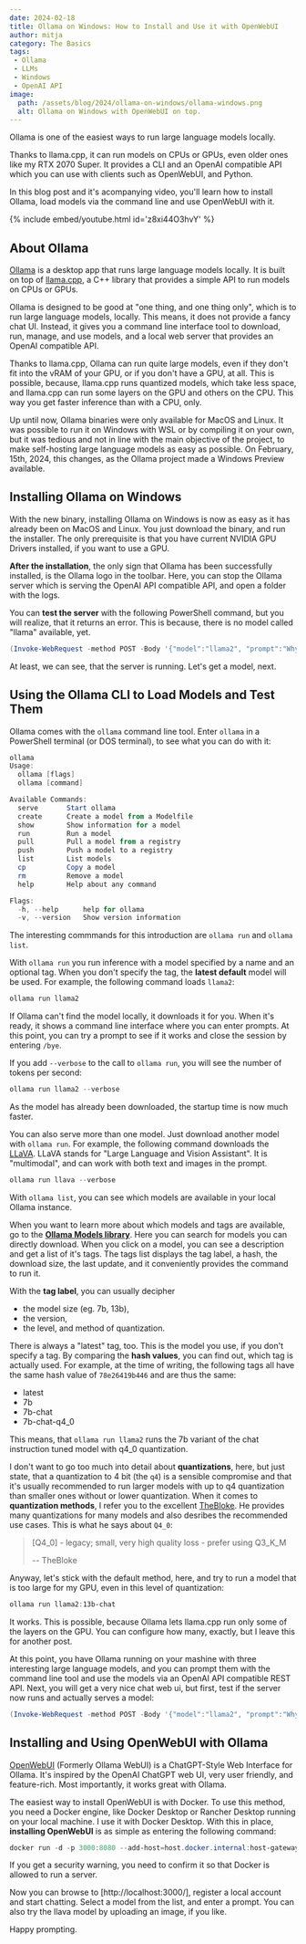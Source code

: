 ```yaml
---
date: 2024-02-18
title: Ollama on Windows: How to Install and Use it with OpenWebUI
author: mitja
category: The Basics
tags:
 - Ollama
 - LLMs
 - Windows
 - OpenAI API
image:
  path: /assets/blog/2024/ollama-on-windows/ollama-windows.png
  alt: Ollama on Windows with OpenWebUI on top.
---
```

Ollama is one of the easiest ways to run large language models locally.

Thanks to llama.cpp, it can run models on CPUs or GPUs, even older ones like my RTX 2070 Super. It provides a CLI and an OpenAI compatible API which you can use with clients such as OpenWebUI, and Python.

In this blog post and it's acompanying video, you'll learn how to install Ollama, load models via the command line and use OpenWebUI with it.

{% include embed/youtube.html id='z8xi44O3hvY' %}

## About Ollama

[Ollama](https://ollama.com) is a desktop app that runs large language models locally. It is built on top of [llama.cpp](https://github.com/ggerganov/llama.cpp), a C++ library that provides a simple API to run models on CPUs or GPUs.

Ollama is designed to be good at "one thing, and one thing only", which is to run large language models, locally. This means, it does not provide a fancy chat UI. Instead, it gives you a command line interface tool to download, run, manage, and use models, and a local web server that provides an OpenAI compatible API.

Thanks to llama.cpp, Ollama can run quite large models, even if they don't fit into the vRAM of your GPU, or if you don't have a GPU, at all. This is possible, because, llama.cpp runs quantized models, which take less space, and llama.cpp can run some layers on the GPU and others on the CPU. This way you get faster inference than with a CPU, only.

Up until now, Ollama binaries were only available for MacOS and Linux. It was possible to run it on Windows with WSL or by compiling it on your own, but it was tedious and not in line with the main objective of the project, to make self-hosting large language models as easy as possible. On February, 15th, 2024, this changes, as the Ollama project made a Windows Preview available.

## Installing Ollama on Windows

With the new binary, installing Ollama on Windows is now as easy as it has already been on MacOS and Linux. You just download the binary, and run the installer. The only prerequisite is that you have current NVIDIA GPU Drivers installed, if you want to use a GPU.

**After the installation**, the only sign that Ollama has been successfully installed, is the Ollama logo in the toolbar. Here, you can stop the Ollama server which is serving the OpenAI API compatible API, and open a folder with the logs. 

You can **test the server** with the following PowerShell command, but you will realize, that it returns an error. This is because, there is no model called "llama" available, yet.

```PowerShell
(Invoke-WebRequest -method POST -Body '{"model":"llama2", "prompt":"Why is the sky blue?", "stream": false}' -uri http://localhost:11434/api/generate ).Content | ConvertFrom-json
```

At least, we can see, that the server is running. Let's get a model, next.

## Using the Ollama CLI to Load Models and Test Them

Ollama comes with the `ollama` command line tool. Enter `ollama` in a PowerShell terminal (or DOS terminal), to see what you can do with it:

```Powershell
ollama
Usage:
  ollama [flags]
  ollama [command]

Available Commands:
  serve       Start ollama
  create      Create a model from a Modelfile
  show        Show information for a model
  run         Run a model
  pull        Pull a model from a registry
  push        Push a model to a registry
  list        List models
  cp          Copy a model
  rm          Remove a model
  help        Help about any command

Flags:
  -h, --help      help for ollama
  -v, --version   Show version information
  ```

The interesting commmands for this introduction are `ollama run` and `ollama list`.

With `ollama run` you run inference with a model specified by a name and an optional tag. When you don't specify the tag, the **latest default** model will be used. For example, the following command loads `llama2`:

```PowerShell
ollama run llama2
```

If Ollama can't find the model locally, it downloads it for you. When it's ready, it shows a command line interface where you can enter prompts. At this point, you can try a prompt to see if it works and close the session by entering `/bye`.

If you add `--verbose` to the call to `ollama run`, you will see the number of tokens per second:

```PowerShell
ollama run llama2 --verbose
```

As the model has already been downloaded, the startup time is now much faster.

You can also serve more than one model. Just download another model with `ollama run`. For example, the following command downloads the [LLaVA](https://llava-vl.github.io). LLaVA stands for "Large Language and Vision Assistant". It is "multimodal", and can work with both text and images in the prompt.

```PowerShell
ollama run llava --verbose
```

With `ollama list`, you can see which models are available in your local Ollama instance.

When you want to learn more about which models and tags are available, go to the **[Ollama Models library](https://ollama.com/library)**. Here you can search for models you can directly download. When you click on a model, you can see a description and get a list of it's tags. The tags list displays the tag label, a hash, the download size, the last update, and it conveniently provides the command to run it.

With the **tag label**, you can usually decipher

- the model size (eg. 7b, 13b),
- the version,
- the level, and method of quantization.

There is always a "latest" tag, too. This is the model you use, if you don't specify a tag. By comparing the **hash values**, you can find out, which tag is actually used. For example, at the time of writing, the following tags all have the same hash value of `78e26419b446` and are thus the same:

- latest
- 7b
- 7b-chat
- 7b-chat-q4_0

This means, that `ollama run llama2` runs the 7b variant of the chat instruction tuned model with q4_0 quantization.

I don't want to go too much into detail about **quantizations**, here, but just state, that a quantization to 4 bit (the `q4`) is a sensible compromise and that it's usually recommended to run larger models with up to q4 quantization than smaller ones without or lower quantization. When it comes to **quantization methods**, I refer you to the excellent [TheBloke](https://huggingface.co/TheBloke). He provides many quantizations for many models and also desribes the recommended use cases. This is what he says about `Q4_0`:

> [Q4_0] - legacy; small, very high quality loss - prefer using Q3_K_M
>
> -- TheBloke

Anyway, let's stick with the default method, here, and try to run a model that is too large for my GPU, even in this level of quantization:

```PowerShell
ollama run llama2:13b-chat
```

It works. This is possible, because Ollama lets llama.cpp run only some of the layers on the GPU. You can configure how many, exactly, but I leave this for another post.

At this point, you have Ollama running on your mashine with three interesting large language models, and you can prompt them with the command line tool and use the models via an OpenAI API compatible REST API. Next, you will get a very nice chat web ui, but first, test if the server now runs and actually serves a model:

```PowerShell
(Invoke-WebRequest -method POST -Body '{"model":"llama2", "prompt":"Why is the sky blue?", "stream": false}' -uri http://localhost:11434/api/generate ).Content | ConvertFrom-json
```

## Installing and Using OpenWebUI with Ollama

[OpenWebUI](https://github.com/open-webui/open-webui) (Formerly Ollama WebUI) is a ChatGPT-Style Web Interface for Ollama. It's inspired by the OpenAI ChatGPT web UI, very user friendly, and feature-rich. Most importantly, it works great with Ollama.

The easiest way to install OpenWebUI is with Docker. To use this method, you need a Docker engine, like Docker Desktop or Rancher Desktop running on your local machine. I use it with Docker Desktop. With this in place, **installing OpenWebUI** is as simple as entering the following command:

```PowerShell
docker run -d -p 3000:8080 --add-host=host.docker.internal:host-gateway -v open-webui:/app/backend/data --name open-webui --restart always ghcr.io/open-webui/open-webui:main
```

If you get a security warning, you need to confirm it so that Docker is allowed to run a server.

Now you can browse to [http://localhost:3000/], register a local account and start chatting. Select a model from the list, and enter a prompt. You can also try the llava model by uploading an image, if you like.

Happy prompting.
